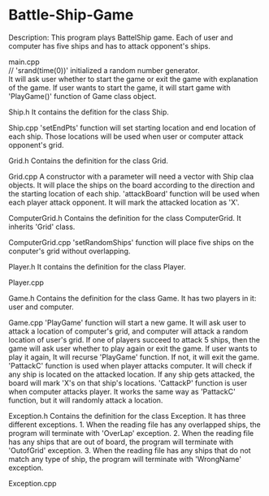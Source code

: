 # Battle-Ship-Game
Description: This program plays BattelShip game. Each of user and computer has five ships and has to attack opponent's ships.


main.cpp <br />
	// 'srand(time(0))' initialized a random number generator. <br />
	It will ask user whether to start the game or exit the game with explanation of the game.
	If user wants to start the game, it will start game with 'PlayGame()' function of Game class object.

Ship.h
	It contains the defition for the class Ship.

Ship.cpp
	'setEndPts' function will set starting location and end location of each ship.
	Those locations will be used when user or computer attack opponent's grid.

Grid.h
	Contains the definition for the class Grid.

Grid.cpp
	A constructor with a parameter will need a vector with Ship claa objects.
	It will place the ships on the board according to the direction and the starting location of each ship.
	'attackBoard' function will be used when each player attack opponent.
	It will mark the attacked location as 'X'.

ComputerGrid.h
	Contains the definition for the class ComputerGrid.
	It inherits 'Grid' class.

ComputerGrid.cpp
	'setRandomShips' function will place five ships on the conputer's grid without overlapping.

Player.h
	It contains the definition for the class Player.

Player.cpp

Game.h
	Contains the definition for the class Game.
	It has two players in it: user and computer.

Game.cpp
	'PlayGame' function will start a new game.
	It will ask user to attack a location of computer's grid, and computer will attack a random location of user's grid.
	If one of players succeed to attack 5 ships, then the game will ask user whether to play again or exit the game.
	If user wants to play it again, It will recurse 'PlayGame' function. If not, it will exit the game.
	'PattackC' function is used when player attacks computer. It will check if any ship is located on the attacked location.
	If any ship gets attacked, the board will mark 'X's on that ship's locations.
	'CattackP' function is user when computer attacks player. It works the same way as 'PattackC' function, but it will randomly attack a location.
	
Exception.h
	Contains the definition for the class Exception.
	It has three different exceptions.
	1. When the reading file has any overlapped ships, the program will terminate with 'OverLap' exception.
	2. When the reading file has any ships that are out of board, the program will terminate with 'OutofGrid' exception.
	3. When the reading file has any ships that do not match any type of ship, the program will terminate with 'WrongName' exception.

Exception.cpp
